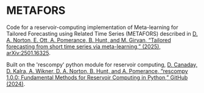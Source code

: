# METAFORS
Code for a reservoir-computing implementation of Meta-learning for Tailored Forecasting using Related Time Series (METAFORS) described in [D. A. Norton, E. Ott, A. Pomerance, B. Hunt, and M. Girvan, “Tailored forecasting from short time series via meta-learning,” (2025), arXiv:2501.16325](https://doi.org/10.48550/arXiv.2501.16325).

Built on the 'rescompy' python module for reservoir computing, [D. Canaday, D. Kalra, A. Wikner, D. A. Norton, B. Hunt, and A. Pomerance, “rescompy 1.0.0: Fundamental Methods for Reservoir Computing in
Python,” GitHub (2024)](https://github.com/PotomacResearch/rescompy).
